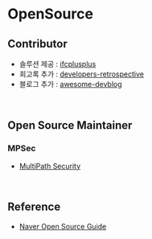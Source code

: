 # OpenSource

## Contributor
* 솔루션 제공 : [ifcplusplus](https://github.com/ifcquery/ifcplusplus/pulls?utf8=%E2%9C%93&q=is%3Apr+is%3Aclosed+author%3Awnsgml972+)
* 회고록 추가 : [developers-retrospective](https://github.com/oaksong/developers-retrospective/pulls?utf8=%E2%9C%93&q=is%3Apr+is%3Aclosed+author%3Awnsgml972+)
* 블로그 추가 : [awesome-devblog](https://github.com/sarojaba/awesome-devblog/pulls?q=is%3Apr+is%3Aclosed+author%3Awnsgml972)




<br/>

## Open Source Maintainer
### MPSec
* [MultiPath Security](https://github.com/MPSec)




<br/>

## Reference 
* [Naver Open Source Guide](https://naver.github.io/OpenSourceGuide/book/)


